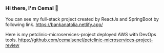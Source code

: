### Hi there, I'm Cemal 👋

You can see my full-stack project created by ReactJs and SpringBoot by following link.
https://bankanatolia.netlify.app/

Here is my petclinic-microservices-project deployed AWS with DevOps tools. 
https://github.com/cemalsenel/petclinic-microservices-project-review

<!--
**cemalsenel/cemalsenel** is a ✨ _special_ ✨ repository because its `README.md` (this file) appears on your GitHub profile.

Here are some ideas to get you started:

- 🔭 I’m currently working on ...
- 🌱 I’m currently learning ...
- 👯 I’m looking to collaborate on ...
- 🤔 I’m looking for help with ...
- 💬 Ask me about ...
- 📫 How to reach me: ...
- 😄 Pronouns: ...
- ⚡ Fun fact: ...
-->
